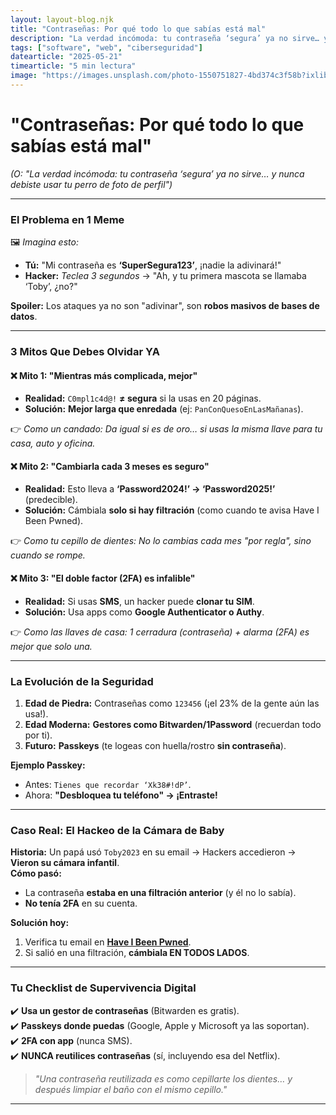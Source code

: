 ```yaml
---
layout: layout-blog.njk
title: "Contraseñas: Por qué todo lo que sabías está mal"
description: "La verdad incómoda: tu contraseña ‘segura’ ya no sirve… y nunca debiste usar tu perro de foto de perfil."
tags: ["software", "web", "ciberseguridad"]
datearticle: "2025-05-21"
timearticle: "5 min lectura"
image: "https://images.unsplash.com/photo-1550751827-4bd374c3f58b?ixlib=rb-4.0.3&ixid=M3wxMjA3fDB8MHxwaG90by1wYWdlfHx8fGVufDB8fHx8fA%3D%3D&auto=format&fit=crop&w=1470&q=80"
---
```


# **"Contraseñas: Por qué todo lo que sabías está mal"**

_(O: "La verdad incómoda: tu contraseña ‘segura’ ya no sirve… y nunca debiste usar tu perro de foto de perfil")_

---

### **El Problema en 1 Meme**

🖼️ _Imagina esto:_

- **Tú:** "Mi contraseña es **‘SuperSegura123’**, ¡nadie la adivinará!"
- **Hacker:** _Teclea 3 segundos_ → "Ah, y tu primera mascota se llamaba ‘Toby’, ¿no?"

**Spoiler:** Los ataques ya no son "adivinar", son **robos masivos de bases de datos**.

---

### **3 Mitos Que Debes Olvidar YA**

#### ❌ **Mito 1: "Mientras más complicada, mejor"**

- **Realidad:** `C0mpl1c4d@!` **≠ segura** si la usas en 20 páginas.
- **Solución:** **Mejor larga que enredada** (ej: `PanConQuesoEnLasMañanas`).

👉 _Como un candado: Da igual si es de oro… si usas la misma llave para tu casa, auto y oficina._

#### ❌ **Mito 2: "Cambiarla cada 3 meses es seguro"**

- **Realidad:** Esto lleva a **‘Password2024!’ → ‘Password2025!’** (predecible).
- **Solución:** Cámbiala **solo si hay filtración** (como cuando te avisa Have I Been Pwned).

👉 _Como tu cepillo de dientes: No lo cambias cada mes "por regla", sino cuando se rompe._

#### ❌ **Mito 3: "El doble factor (2FA) es infalible"**

- **Realidad:** Si usas **SMS**, un hacker puede **clonar tu SIM**.
- **Solución:** Usa apps como **Google Authenticator o Authy**.

👉 _Como las llaves de casa: 1 cerradura (contraseña) + alarma (2FA) es mejor que solo una._

---

### **La Evolución de la Seguridad**

1. **Edad de Piedra:** Contraseñas como `123456` (¡el 23% de la gente aún las usa!).
2. **Edad Moderna:** **Gestores como Bitwarden/1Password** (recuerdan todo por ti).
3. **Futuro:** **Passkeys** (te logeas con huella/rostro **sin contraseña**).

**Ejemplo Passkey:**

- Antes: `Tienes que recordar ‘Xk38#!dP’`.
- Ahora: **"Desbloquea tu teléfono" → ¡Entraste!**

---

### **Caso Real: El Hackeo de la Cámara de Baby**

**Historia:** Un papá usó `Toby2023` en su email → Hackers accedieron → **Vieron su cámara infantil**.  
**Cómo pasó:**

- La contraseña **estaba en una filtración anterior** (y él no lo sabía).
- **No tenía 2FA** en su cuenta.

**Solución hoy:**

1. Verifica tu email en **[Have I Been Pwned](https://haveibeenpwned.com/)**.
2. Si salió en una filtración, **cámbiala EN TODOS LADOS**.

---

### **Tu Checklist de Supervivencia Digital**

✔️ **Usa un gestor de contraseñas** (Bitwarden es gratis).  
✔️ **Passkeys donde puedas** (Google, Apple y Microsoft ya las soportan).  
✔️ **2FA con app** (nunca SMS).  
✔️ **NUNCA reutilices contraseñas** (sí, incluyendo esa del Netflix).

> _"Una contraseña reutilizada es como cepillarte los dientes… y después limpiar el baño con el mismo cepillo."_

---
